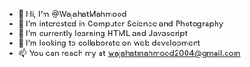 - 👋 Hi, I’m @WajahatMahmood
- 👀 I’m interested in Computer Science and Photography
- 🌱 I’m currently learning HTML and Javascript
- 💞️ I’m looking to collaborate on web development
- 📫 You can reach my at wajahatmahmood2004@gmail.com

<!---
WajahatMahmood/WajahatMahmood is a ✨ special ✨ repository because its `README.md` (this file) appears on your GitHub profile.
You can click the Preview link to take a look at your changes.
--->
